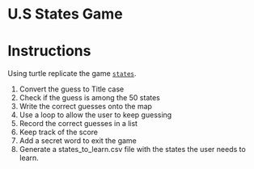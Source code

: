 # U.S States Game

# Instructions
Using turtle replicate the game [`states`](https://www.sporcle.com/games/g/states).

1. Convert the guess to Title case
2. Check if the guess is among the 50 states
3. Write the correct guesses onto the map
4. Use a loop to allow the user to keep guessing
5. Record the correct guesses in a list
6. Keep track of the score
7. Add a secret word to exit the game
8. Generate a states_to_learn.csv file with the states the user needs to learn.
